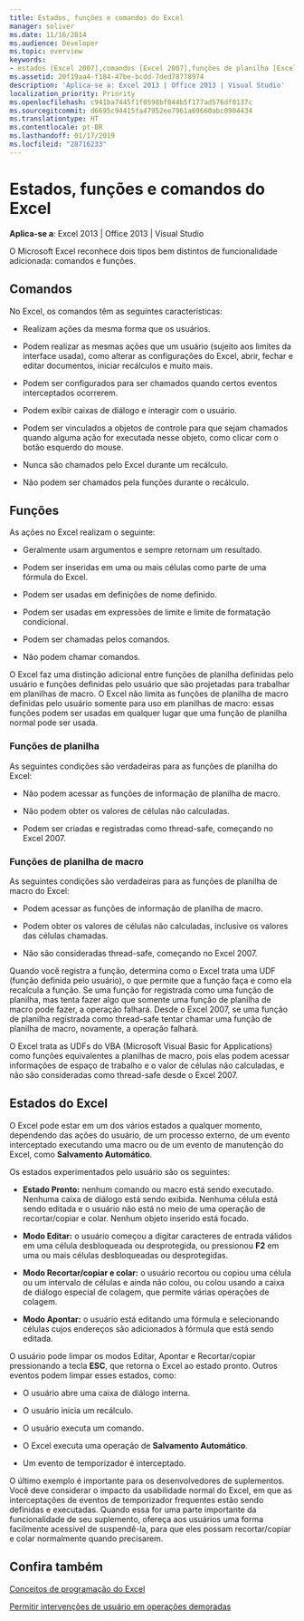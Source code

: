```yaml
---
title: Estados, funções e comandos do Excel
manager: soliver
ms.date: 11/16/2014
ms.audience: Developer
ms.topic: overview
keywords:
- estados [Excel 2007],comandos [Excel 2007],funções de planilha [Excel 2007],funções de planilha de macro [Excel 2007],estados do Excel
ms.assetid: 20f19aa4-f184-47be-bcdd-7ded78778974
description: 'Aplica-se a: Excel 2013 | Office 2013 | Visual Studio'
localization_priority: Priority
ms.openlocfilehash: c941ba7445f1f0598bf044b5f177ad576df0137c
ms.sourcegitcommit: d6695c94415fa47952ee7961a69660abc0904434
ms.translationtype: HT
ms.contentlocale: pt-BR
ms.lasthandoff: 01/17/2019
ms.locfileid: "28716233"
---
```

# <a name="excel-commands-functions-and-states"></a>Estados, funções e comandos do Excel

 **Aplica-se a**: Excel 2013 | Office 2013 | Visual Studio 
  
O Microsoft Excel reconhece dois tipos bem distintos de funcionalidade adicionada: comandos e funções.
  
## <a name="commands"></a>Comandos

No Excel, os comandos têm as seguintes características:
  
- Realizam ações da mesma forma que os usuários.
    
- Podem realizar as mesmas ações que um usuário (sujeito aos limites da interface usada), como alterar as configurações do Excel, abrir, fechar e editar documentos, iniciar recálculos e muito mais.
    
- Podem ser configurados para ser chamados quando certos eventos interceptados ocorrerem.
    
- Podem exibir caixas de diálogo e interagir com o usuário.
    
- Podem ser vinculados a objetos de controle para que sejam chamados quando alguma ação for executada nesse objeto, como clicar com o botão esquerdo do mouse.
    
- Nunca são chamados pelo Excel durante um recálculo.
    
- Não podem ser chamados pela funções durante o recálculo.
    
## <a name="functions"></a>Funções

As ações no Excel realizam o seguinte:
  
- Geralmente usam argumentos e sempre retornam um resultado.
    
- Podem ser inseridas em uma ou mais células como parte de uma fórmula do Excel.
    
- Podem ser usadas em definições de nome definido.
    
- Podem ser usadas ​​em expressões de limite e limite de formatação condicional.
    
- Podem ser chamadas pelos comandos.
    
- Não podem chamar comandos.
    
O Excel faz uma distinção adicional entre funções de planilha definidas pelo usuário e funções definidas pelo usuário que são projetadas para trabalhar em planilhas de macro. O Excel não limita as funções de planilha de macro definidas pelo usuário somente para uso em planilhas de macro: essas funções podem ser usadas em qualquer lugar que uma função de planilha normal pode ser usada.
  
### <a name="worksheet-functions"></a>Funções de planilha

As seguintes condições são verdadeiras para as funções de planilha do Excel:
  
- Não podem acessar as funções de informação de planilha de macro.
    
- Não podem obter os valores de células não calculadas.
    
- Podem ser criadas e registradas como thread-safe, começando no Excel 2007.
    
### <a name="macro-sheet-functions"></a>Funções de planilha de macro

As seguintes condições são verdadeiras para as funções de planilha de macro do Excel:
  
- Podem acessar as funções de informação de planilha de macro.
    
- Podem obter os valores de células não calculadas, inclusive os valores das células chamadas.
    
- Não são consideradas thread-safe, começando no Excel 2007.
    
Quando você registra a função, determina como o Excel trata uma UDF (função definida pelo usuário), o que permite que a função faça e como ela recalcula a função. Se uma função for registrada como uma função de planilha, mas tenta fazer algo que somente uma função de planilha de macro pode fazer, a operação falhará. Desde o Excel 2007, se uma função de planilha registrada como thread-safe tentar chamar uma função de planilha de macro, novamente, a operação falhará.
  
O Excel trata as UDFs do VBA (Microsoft Visual Basic for Applications) como funções equivalentes a planilhas de macro, pois elas podem acessar informações de espaço de trabalho e o valor de células não calculadas, e não são consideradas como thread-safe desde o Excel 2007.
  
## <a name="excel-states"></a>Estados do Excel

O Excel pode estar em um dos vários estados a qualquer momento, dependendo das ações do usuário, de um processo externo, de um evento interceptado executando uma macro ou de um evento de manutenção do Excel, como **Salvamento Automático**.
  
Os estados experimentados pelo usuário são os seguintes:
  
- **Estado Pronto:** nenhum comando ou macro está sendo executado. Nenhuma caixa de diálogo está sendo exibida. Nenhuma célula está sendo editada e o usuário não está no meio de uma operação de recortar/copiar e colar. Nenhum objeto inserido está focado. 
    
- **Modo Editar:** o usuário começou a digitar caracteres de entrada válidos em uma célula desbloqueada ou desprotegida, ou pressionou **F2** em uma ou mais células desbloqueadas ou desprotegidas. 
    
- **Modo Recortar/copiar e colar:** o usuário recortou ou copiou uma célula ou um intervalo de células e ainda não colou, ou colou usando a caixa de diálogo especial de colagem, que permite várias operações de colagem. 
    
- **Modo Apontar:** o usuário está editando uma fórmula e selecionando células cujos endereços são adicionados à fórmula que está sendo editada. 
    
O usuário pode limpar os modos Editar, Apontar e Recortar/copiar pressionando a tecla **ESC**, que retorna o Excel ao estado pronto. Outros eventos podem limpar esses estados, como: 
  
- O usuário abre uma caixa de diálogo interna.
    
- O usuário inicia um recálculo.
    
- O usuário executa um comando.
    
- O Excel executa uma operação de **Salvamento Automático**. 
    
- Um evento de temporizador é interceptado.
    
O último exemplo é importante para os desenvolvedores de suplementos. Você deve considerar o impacto da usabilidade normal do Excel, em que as interceptações de eventos de temporizador frequentes estão sendo definidas e executadas. Quando essa for uma parte importante da funcionalidade de seu suplemento, ofereça aos usuários uma forma facilmente acessível de suspendê-la, para que eles possam recortar/copiar e colar normalmente quando precisarem.
  
## <a name="see-also"></a>Confira também



[Conceitos de programação do Excel](excel-programming-concepts.md)
  
[Permitir intervenções de usuário em operações demoradas](permitting-user-breaks-in-lengthy-operations.md)


